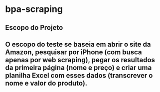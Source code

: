 # bpa-scraping

## Escopo do Projeto
O escopo do teste se baseia em abrir o site da Amazon, pesquisar por  iPhone (com busca apenas por web scraping), pegar os resultados da primeira página (nome e preço) e criar uma planilha Excel com esses dados (transcrever o nome e valor do produto).
---
